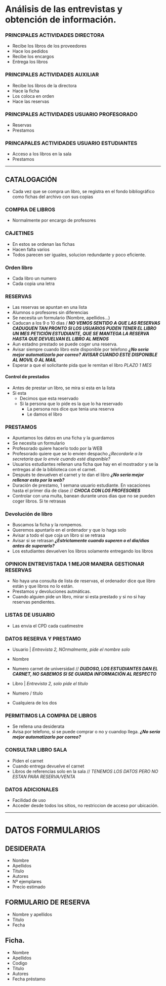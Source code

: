 
# Análisis de las entrevistas y obtención de información.

### PRINCIPALES ACTIVIDADES DIRECTORA 
- Recibe los libros de los proveedores
- Hace los pedidos
- Recibe los encargos
- Entrega los libros



### PRINCIPALES ACTIVIDADES AUXILIAR 
- Recibe los libros de la directora
- Hace la ficha
- Los coloca en orden
- Hace las reservas

### PRINCIPALES ACTIVIDADES USUARIO PROFESORADO
- Reservas
- Prestamos

### PRINCAPALES ACTIVIDADES USUARIO ESTUDIANTES
- Acceso a los libros en la sala 
- Prestamos


---

## CATALOGACIÓN 
- Cada vez que se compra un libro, se registra en el fondo bibliográfico como fichas del archivo con sus copias

### COMPRA DE LIBROS 
- Normalmente por encargo de profesores

 
 ### CAJETINES
 - En estos se ordenan las fichas
 - Hacen falta varios
 - Todos parecen ser iguales, solucion redundante y poco eficiente.

### Orden libro
- Cada libro un numero
- Cada copia una letra

### RESERVAS
- Las reservas se apuntan en una lista
- Alumnos o profesores sin diferencias
- Se necesita un formulario (Nombre, apellidos...)
- Caducan a los 9 o 10 dias / ***NO VEMOS SENTIDO A QUE LAS RESERVAS CADUQUEN TAN PRONTO SI LOS USUARIOS PUDEN TENER EL LIBRO UN MES***
 ***PETICIÓN ESTUDIANTE, QUE SE MANTEGA LA RESERVA HASTA QUE DEVUELVAN EL LIBRO AL MENOS***
- Aun estadno prestado se puede coger una reserva.
- Avisar siempre cuando libro este disponible por telefono ***¿No sería mejor automatizarlo por correo?***
 ***AVISAR CUANDO ESTE DISPONIBLE AL MOVIL O AL MAIL***
- Esperar a que el solicitante pida que le remitan el libro _PLAZO 1 MES_


#### Control de prestados
- Antes de prestar un libro, se mira si esta en la lista
 - Si esta
   - Decimos que esta reservado
    - Si la persona que lo pide es la que lo ha reservado
      - La persona nos dice que tenia una reserva
      - Le damos el libro
     
### PRESTAMOS
 - Apuntamos los datos en una ficha y la guardamos
 - Se necesita un formulario
 -  Profesorado quiere hacerlo todo por la WEB
 - Profesorado quiere que se lo envien despacho _¿Recordarle a la secretaria que lo envíe cuando esté disponible?_
 - Usuarios estudiantes rellenan una ficha que hay en el mostrador y se la entregas al de la biblioteca con el carnet.
 - Después te devuelven el carnet y te dan el libro
   ***¿No sería mejor rellenar esto por la web?***
 - Duración de prestamo, 1 semana usuario estudiante. En vacaciones hasta el primer dia de clase // ***CHOCA CON LOS PROFESORES***
 - Controlar con una multa, banean durante unos dias que no se pueden coger libros. Si te retrasas

### Devolución de libro
  - Buscamos la ficha y la rompemos.
  - Queremos apuntarlo en el ordenador y que lo haga solo
  - Avisar a todo el que coja un libro si se retrasa
  - Avisar si se retrasan ***¿Estrictamente cuando superen o el dia/dias antes de superarlo?***
  - Los estudiantes devuelven los libros solamente entregando los libros

### OPINION ENTREVISTADA 1 MEJOR MANERA GESTIONAR RESERVAS
- No haya una consulta de lista de reservas, el ordenador dice que libro están y que libros no lo están.
- Prestamos y devoluciones autmáticas.
- Cuando alguien pide un libro, mirar si esta prestado y si no si hay reservas pendientes.


### LISTAS DE USUARIO
- Las envia el CPD cada cuatimestre


### DATOS RESERVA Y PRESTAMO
- Usuario | _Entrevista 2, NOrmalmente, pide el nombre solo_
 - Nombre 
 - Numero carnet de universidad // ***DUDOSO, LOS ESTUDIANTES DAN EL CARNET, NO SABEMOS SI SE GUARDA INFORMACIÓN AL RESPECTO***

- Libro  | _Entrevista 2, solo pide el titulo_
 - Numero / titulo
 - Cualquiera de los dos

### PERMITIMOS LA COMPRA DE LIBROS
- Se rellena una desiderata
- Avisa por telefono, si se puede comprar o no y cuandop llega. ***¿No sería mejor automatizarlo por correo?***


### CONSULTAR LIBRO SALA
- Piden el carnet
- Cuando entrega devuelve el carnet
- Libros de referencias solo en la sala // _TENEMOS LOS DATOS PERO NO ESTAN PARA RESERVA/VENTA_



### DATOS ADICIONALES
- Facilidad de uso
- Acceder desde todos los sitios, no restriccion de acceso por ubicación.

---------


# DATOS FORMULARIOS

## DESIDERATA
- Nombre
- Apellidos
- Titulo
- Autores
- Nº ejemplares
- Precio estimado

## FORMULARIO DE RESERVA
- Nombre y apellidos
- Titulo
- Fecha

## Ficha.

- Nombre
- Apellidos
- Codigo
- Titulo
- Autores
- Fecha préstamo








